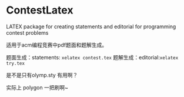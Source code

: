 # ContestLatex
LATEX package for creating statements and editorial for programming contest problems

适用于acm编程竞赛中pdf题面和题解生成。

题面生成：statements: `xelatex contest.tex`
题解生成：editorial:`xelatex try.tex`

是不是只有olymp.sty 有用啊？

实际上 polygon 一把刷啊~